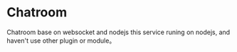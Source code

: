 # Chatroom
Chatroom base on websocket and nodejs
this service runing on nodejs, and haven't use other plugin or module。
